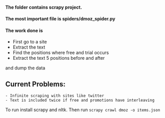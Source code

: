 #### The folder contains scrapy project.
#### The most important file is spiders/dmoz_spider.py
#### The work done is
- First go to a site
- Extract the text
- Find the positions where free and trial occurs
- Extract the text 5 positions before and after

and dump the data
## Current Problems:
    - Infinite scraping with sites like twitter
    - Text is included twice if free and promotions have interleaving

To run install scrapy and nltk.
Then run `scrapy crawl dmoz -o items.json`